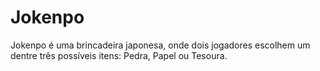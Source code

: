 # Jokenpo
Jokenpo é uma brincadeira japonesa, onde dois jogadores escolhem um dentre três possíveis itens: Pedra, Papel ou Tesoura.
